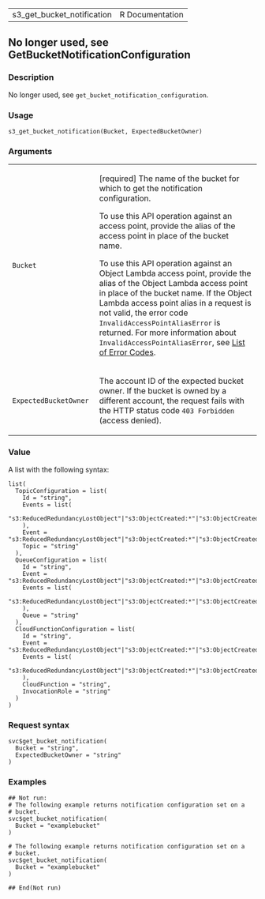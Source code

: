 <table style="width: 100%;">
<tbody>
<tr class="odd">
<td>s3_get_bucket_notification</td>
<td style="text-align: right;">R Documentation</td>
</tr>
</tbody>
</table>

## No longer used, see GetBucketNotificationConfiguration

### Description

No longer used, see `get_bucket_notification_configuration`.

### Usage

    s3_get_bucket_notification(Bucket, ExpectedBucketOwner)

### Arguments

<table>
<colgroup>
<col style="width: 35%" />
<col style="width: 65%" />
</colgroup>
<tbody>
<tr class="odd">
<td><code id="s3_get_bucket_notification_:_Bucket">Bucket</code></td>
<td><p>[required] The name of the bucket for which to get the
notification configuration.</p>
<p>To use this API operation against an access point, provide the alias
of the access point in place of the bucket name.</p>
<p>To use this API operation against an Object Lambda access point,
provide the alias of the Object Lambda access point in place of the
bucket name. If the Object Lambda access point alias in a request is not
valid, the error code <code>InvalidAccessPointAliasError</code> is
returned. For more information about
<code>InvalidAccessPointAliasError</code>, see <a
href="https://docs.aws.amazon.com/AmazonS3/latest/API/ErrorResponses.html#ErrorCodeList">List
of Error Codes</a>.</p></td>
</tr>
<tr class="even">
<td><code
id="s3_get_bucket_notification_:_ExpectedBucketOwner">ExpectedBucketOwner</code></td>
<td><p>The account ID of the expected bucket owner. If the bucket is
owned by a different account, the request fails with the HTTP status
code <code style="white-space: pre;">⁠403 Forbidden⁠</code> (access
denied).</p></td>
</tr>
</tbody>
</table>

### Value

A list with the following syntax:

    list(
      TopicConfiguration = list(
        Id = "string",
        Events = list(
          "s3:ReducedRedundancyLostObject"|"s3:ObjectCreated:*"|"s3:ObjectCreated:Put"|"s3:ObjectCreated:Post"|"s3:ObjectCreated:Copy"|"s3:ObjectCreated:CompleteMultipartUpload"|"s3:ObjectRemoved:*"|"s3:ObjectRemoved:Delete"|"s3:ObjectRemoved:DeleteMarkerCreated"|"s3:ObjectRestore:*"|"s3:ObjectRestore:Post"|"s3:ObjectRestore:Completed"|"s3:Replication:*"|"s3:Replication:OperationFailedReplication"|"s3:Replication:OperationNotTracked"|"s3:Replication:OperationMissedThreshold"|"s3:Replication:OperationReplicatedAfterThreshold"|"s3:ObjectRestore:Delete"|"s3:LifecycleTransition"|"s3:IntelligentTiering"|"s3:ObjectAcl:Put"|"s3:LifecycleExpiration:*"|"s3:LifecycleExpiration:Delete"|"s3:LifecycleExpiration:DeleteMarkerCreated"|"s3:ObjectTagging:*"|"s3:ObjectTagging:Put"|"s3:ObjectTagging:Delete"
        ),
        Event = "s3:ReducedRedundancyLostObject"|"s3:ObjectCreated:*"|"s3:ObjectCreated:Put"|"s3:ObjectCreated:Post"|"s3:ObjectCreated:Copy"|"s3:ObjectCreated:CompleteMultipartUpload"|"s3:ObjectRemoved:*"|"s3:ObjectRemoved:Delete"|"s3:ObjectRemoved:DeleteMarkerCreated"|"s3:ObjectRestore:*"|"s3:ObjectRestore:Post"|"s3:ObjectRestore:Completed"|"s3:Replication:*"|"s3:Replication:OperationFailedReplication"|"s3:Replication:OperationNotTracked"|"s3:Replication:OperationMissedThreshold"|"s3:Replication:OperationReplicatedAfterThreshold"|"s3:ObjectRestore:Delete"|"s3:LifecycleTransition"|"s3:IntelligentTiering"|"s3:ObjectAcl:Put"|"s3:LifecycleExpiration:*"|"s3:LifecycleExpiration:Delete"|"s3:LifecycleExpiration:DeleteMarkerCreated"|"s3:ObjectTagging:*"|"s3:ObjectTagging:Put"|"s3:ObjectTagging:Delete",
        Topic = "string"
      ),
      QueueConfiguration = list(
        Id = "string",
        Event = "s3:ReducedRedundancyLostObject"|"s3:ObjectCreated:*"|"s3:ObjectCreated:Put"|"s3:ObjectCreated:Post"|"s3:ObjectCreated:Copy"|"s3:ObjectCreated:CompleteMultipartUpload"|"s3:ObjectRemoved:*"|"s3:ObjectRemoved:Delete"|"s3:ObjectRemoved:DeleteMarkerCreated"|"s3:ObjectRestore:*"|"s3:ObjectRestore:Post"|"s3:ObjectRestore:Completed"|"s3:Replication:*"|"s3:Replication:OperationFailedReplication"|"s3:Replication:OperationNotTracked"|"s3:Replication:OperationMissedThreshold"|"s3:Replication:OperationReplicatedAfterThreshold"|"s3:ObjectRestore:Delete"|"s3:LifecycleTransition"|"s3:IntelligentTiering"|"s3:ObjectAcl:Put"|"s3:LifecycleExpiration:*"|"s3:LifecycleExpiration:Delete"|"s3:LifecycleExpiration:DeleteMarkerCreated"|"s3:ObjectTagging:*"|"s3:ObjectTagging:Put"|"s3:ObjectTagging:Delete",
        Events = list(
          "s3:ReducedRedundancyLostObject"|"s3:ObjectCreated:*"|"s3:ObjectCreated:Put"|"s3:ObjectCreated:Post"|"s3:ObjectCreated:Copy"|"s3:ObjectCreated:CompleteMultipartUpload"|"s3:ObjectRemoved:*"|"s3:ObjectRemoved:Delete"|"s3:ObjectRemoved:DeleteMarkerCreated"|"s3:ObjectRestore:*"|"s3:ObjectRestore:Post"|"s3:ObjectRestore:Completed"|"s3:Replication:*"|"s3:Replication:OperationFailedReplication"|"s3:Replication:OperationNotTracked"|"s3:Replication:OperationMissedThreshold"|"s3:Replication:OperationReplicatedAfterThreshold"|"s3:ObjectRestore:Delete"|"s3:LifecycleTransition"|"s3:IntelligentTiering"|"s3:ObjectAcl:Put"|"s3:LifecycleExpiration:*"|"s3:LifecycleExpiration:Delete"|"s3:LifecycleExpiration:DeleteMarkerCreated"|"s3:ObjectTagging:*"|"s3:ObjectTagging:Put"|"s3:ObjectTagging:Delete"
        ),
        Queue = "string"
      ),
      CloudFunctionConfiguration = list(
        Id = "string",
        Event = "s3:ReducedRedundancyLostObject"|"s3:ObjectCreated:*"|"s3:ObjectCreated:Put"|"s3:ObjectCreated:Post"|"s3:ObjectCreated:Copy"|"s3:ObjectCreated:CompleteMultipartUpload"|"s3:ObjectRemoved:*"|"s3:ObjectRemoved:Delete"|"s3:ObjectRemoved:DeleteMarkerCreated"|"s3:ObjectRestore:*"|"s3:ObjectRestore:Post"|"s3:ObjectRestore:Completed"|"s3:Replication:*"|"s3:Replication:OperationFailedReplication"|"s3:Replication:OperationNotTracked"|"s3:Replication:OperationMissedThreshold"|"s3:Replication:OperationReplicatedAfterThreshold"|"s3:ObjectRestore:Delete"|"s3:LifecycleTransition"|"s3:IntelligentTiering"|"s3:ObjectAcl:Put"|"s3:LifecycleExpiration:*"|"s3:LifecycleExpiration:Delete"|"s3:LifecycleExpiration:DeleteMarkerCreated"|"s3:ObjectTagging:*"|"s3:ObjectTagging:Put"|"s3:ObjectTagging:Delete",
        Events = list(
          "s3:ReducedRedundancyLostObject"|"s3:ObjectCreated:*"|"s3:ObjectCreated:Put"|"s3:ObjectCreated:Post"|"s3:ObjectCreated:Copy"|"s3:ObjectCreated:CompleteMultipartUpload"|"s3:ObjectRemoved:*"|"s3:ObjectRemoved:Delete"|"s3:ObjectRemoved:DeleteMarkerCreated"|"s3:ObjectRestore:*"|"s3:ObjectRestore:Post"|"s3:ObjectRestore:Completed"|"s3:Replication:*"|"s3:Replication:OperationFailedReplication"|"s3:Replication:OperationNotTracked"|"s3:Replication:OperationMissedThreshold"|"s3:Replication:OperationReplicatedAfterThreshold"|"s3:ObjectRestore:Delete"|"s3:LifecycleTransition"|"s3:IntelligentTiering"|"s3:ObjectAcl:Put"|"s3:LifecycleExpiration:*"|"s3:LifecycleExpiration:Delete"|"s3:LifecycleExpiration:DeleteMarkerCreated"|"s3:ObjectTagging:*"|"s3:ObjectTagging:Put"|"s3:ObjectTagging:Delete"
        ),
        CloudFunction = "string",
        InvocationRole = "string"
      )
    )

### Request syntax

    svc$get_bucket_notification(
      Bucket = "string",
      ExpectedBucketOwner = "string"
    )

### Examples

    ## Not run: 
    # The following example returns notification configuration set on a
    # bucket.
    svc$get_bucket_notification(
      Bucket = "examplebucket"
    )

    # The following example returns notification configuration set on a
    # bucket.
    svc$get_bucket_notification(
      Bucket = "examplebucket"
    )

    ## End(Not run)
